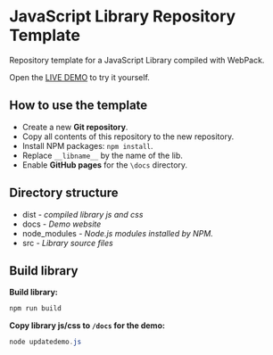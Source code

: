 # JavaScript Library Repository Template
Repository template for a JavaScript Library compiled with WebPack.

Open the [LIVE DEMO](https://hlhielkema.github.io/__libname__/) to try it yourself.

## How to use the template
- Create a new **Git repository**.
- Copy all contents of this repository to the new repository.
- Install NPM packages: `npm install`.
- Replace `__libname__` by the name of the lib.
- Enable **GitHub pages** for the `\docs` directory.

## Directory structure

- dist - *compiled library js and css*
- docs - *Demo website*
- node_modules - *Node.js modules installed by NPM.*
- src - *Library source files*

## Build library

**Build library:**
``` ps1
npm run build
```

**Copy library js/css to `/docs` for the demo:**
``` ps1
node updatedemo.js
```